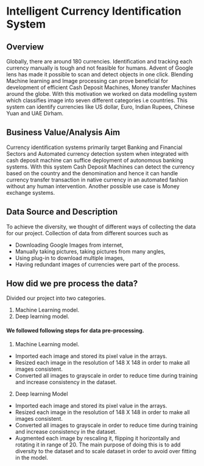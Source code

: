 # Intelligent Currency Identification System
## Overview
Globally, there are around 180 currencies. Identification and tracking each currency manually is tough and not feasible for humans. Advent of Google lens has made it possible to scan and detect objects in one click. Blending Machine learning and Image processing can prove beneficial for development of efficient Cash Deposit Machines, Money transfer Machines around the globe. With this motivation we worked on data modelling system which classifies image into seven different categories i.e countries. This system can identify currencies like US dollar, Euro, Indian Rupees, Chinese Yuan and UAE Dirham. 

## Business Value/Analysis Aim
Currency identification systems primarily target Banking and Financial Sectors and Automated currency detection system when integrated with cash deposit machine can suffice deployment of autonomous banking systems. With this system Cash Deposit Machines can detect the currency based on the country and the denomination and hence it can handle currency transfer transaction in native currency in an automated fashion without any human intervention. Another possible use case is Money exchange systems. 

## Data Source and Description
To achieve the diversity, we thought of different ways of collecting the data for our project. Collection of data from different sources such as
- Downloading Google Images from internet,
- Manually taking pictures, taking pictures from many angles,
- Using plug-in to download multiple images,
- Having redundant images of currencies were part of the process.

## How did we pre process the data?
Divided our project into two categories.
1) Machine Learning model.
2) Deep learning model.

#### We followed following steps for data pre-processing.
1) Machine Learning model.
- Imported each image and stored its pixel value in the arrays.
- Resized each image in the resolution of 148 X 148 in order to make all images
consistent.
- Converted all images to grayscale in order to reduce time during training and
increase consistency in the dataset.

2) Deep learning Model
- Imported each image and stored its pixel value in the arrays.
- Resized each image in the resolution of 148 X 148 in order to make all images
consistent.
- Converted all images to grayscale in order to reduce time during training and increase consistency in the dataset.
- Augmented each image by rescaling it, flipping it horizontally and rotating it in range of 20. The main purpose of doing this is to add diversity to the dataset and to scale dataset in order to avoid over fitting in the model.







